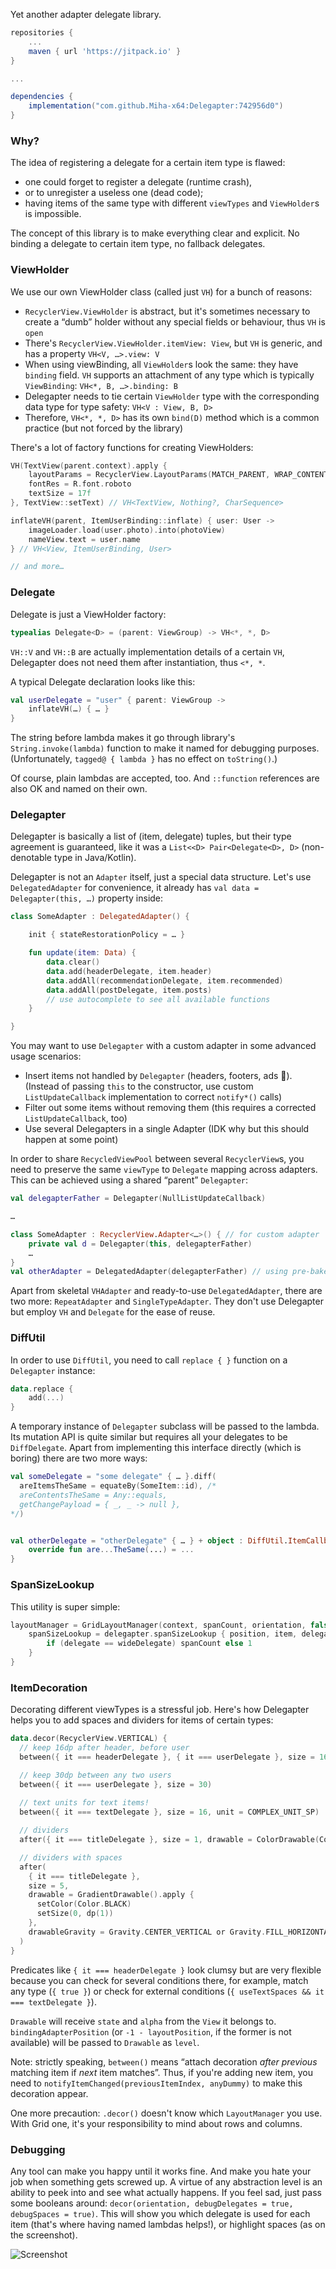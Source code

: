 
Yet another adapter delegate library.

```groovy
repositories {
    ...
    maven { url 'https://jitpack.io' }
}

...

dependencies {
    implementation("com.github.Miha-x64:Delegapter:742956d0")
}

```

### Why?

The idea of registering a delegate for a certain item type is flawed:
* one could forget to register a delegate (runtime crash),
* or to unregister a useless one (dead code);
* having items of the same type with different `viewTypes` and `ViewHolder`s is impossible.

The concept of this library is to make everything clear and explicit. No binding a delegate to certain item type, no fallback delegates.

### ViewHolder

We use our own ViewHolder class (called just `VH`) for a bunch of reasons:
* `RecyclerView.ViewHolder` is abstract, but it's sometimes necessary to create a “dumb” holder without any special fields or behaviour, thus `VH` is `open`
* There's `RecyclerView.ViewHolder.itemView: View`, but `VH` is generic, and has a property `VH<V, …>.view: V`
* When using viewBinding, all `ViewHolder`s look the same: they have `binding` field. `VH` supports an attachment of any type which is typically `ViewBinding`: `VH<*, B, …>.binding: B`
* Delegapter needs to tie certain `ViewHolder` type with the corresponding data type for type safety: `VH<V : View, B, D>`
* Therefore, `VH<*, *, D>` has its own `bind(D)` method which is a common practice (but not forced by the library)

There's a lot of factory functions for creating ViewHolders:
```kotlin
VH(TextView(parent.context).apply {
    layoutParams = RecyclerView.LayoutParams(MATCH_PARENT, WRAP_CONTENT)
    fontRes = R.font.roboto
    textSize = 17f
}, TextView::setText) // VH<TextView, Nothing?, CharSequence>

inflateVH(parent, ItemUserBinding::inflate) { user: User ->
    imageLoader.load(user.photo).into(photoView)
    nameView.text = user.name
} // VH<View, ItemUserBinding, User>

// and more…
```

### Delegate

Delegate is just a ViewHolder factory:
```kotlin
typealias Delegate<D> = (parent: ViewGroup) -> VH<*, *, D>
```
`VH::V` and `VH::B` are actually implementation details of a certain `VH`, Delegapter does not need them after instantiation, thus `<*, *`.

A typical Delegate declaration looks like this:
```kotlin
val userDelegate = "user" { parent: ViewGroup ->
    inflateVH(…) { … }
}
```

The string before lambda makes it go through library's `String.invoke(lambda)` function to make it named for debugging purposes. (Unfortunately, `tagged@ { lambda }` has no effect on `toString()`.)

Of course, plain lambdas are accepted, too. And `::function` references are also OK and named on their own.

### Delegapter

Delegapter is basically a list of (item, delegate) tuples, but their type agreement is guaranteed, like it was a `List<<D> Pair<Delegate<D>, D>` (non-denotable type in Java/Kotlin). 

Delegapter is not an `Adapter` itself, just a special data structure. Let's use `DelegatedAdapter` for convenience, it already has `val data = Delegapter(this, …)` property inside:

```kotlin
class SomeAdapter : DelegatedAdapter() {

    init { stateRestorationPolicy = … }

    fun update(item: Data) {
        data.clear()
        data.add(headerDelegate, item.header)
        data.addAll(recommendationDelegate, item.recommended)
        data.addAll(postDelegate, item.posts)
        // use autocomplete to see all available functions
    }

}
```

You may want to use `Delegapter` with a custom adapter in some advanced usage scenarios:
* Insert items not handled by `Delegapter` (headers, footers, ads 🤮).
  (Instead of passing `this` to the constructor, use custom `ListUpdateCallback` implementation to correct `notify*()` calls)
* Filter out some items without removing them
  (this requires a corrected `ListUpdateCallback`, too)
* Use several Delegapters in a single Adapter (IDK why but this should happen at some point)

In order to share `RecycledViewPool` between several `RecyclerView`s, you need to preserve the same `viewType` to `Delegate` mapping across adapters. This can be achieved using a shared “parent” `Delegapter`:

```kotlin
val delegapterFather = Delegapter(NullListUpdateCallback)

…

class SomeAdapter : RecyclerView.Adapter<…>() { // for custom adapter
    private val d = Delegapter(this, delegapterFather)
    …
}
val otherAdapter = DelegatedAdapter(delegapterFather) // using pre-baked adapter
```

Apart from skeletal `VHAdapter` and ready-to-use `DelegatedAdapter`, there are two more: `RepeatAdapter` and `SingleTypeAdapter`. They don't use Delegapter but employ `VH` and `Delegate` for the ease of reuse.

### DiffUtil

In order to use `DiffUtil`, you need to call `replace { }` function on a `Delegapter` instance:

```kotlin
data.replace {
    add(...)
}
```

A temporary instance of `Delegapter` subclass will be passed to the lambda. Its mutation API is quite similar but requires all your delegates to be `DiffDelegate`. Apart from implementing this interface directly (which is boring) there are two more ways:
```kotlin
val someDelegate = "some delegate" { … }.diff(
  areItemsTheSame = equateBy(SomeItem::id), /*
  areContentsTheSame = Any::equals,
  getChangePayload = { _, _ -> null },
*/)


val otherDelegate = "otherDelegate" { … } + object : DiffUtil.ItemCallback() {
    override fun are...TheSame(...) = ...
}
```

### SpanSizeLookup

This utility is super simple:

```kotlin
layoutManager = GridLayoutManager(context, spanCount, orientation, false).apply {
    spanSizeLookup = delegapter.spanSizeLookup { position, item, delegate ->
        if (delegate == wideDelegate) spanCount else 1
    }
}
```

### ItemDecoration

Decorating different viewTypes is a stressful job. Here's how Delegapter helps you to add spaces and dividers for items of certain types:

```kotlin
data.decor(RecyclerView.VERTICAL) {
  // keep 16dp after header, before user
  between({ it === headerDelegate }, { it === userDelegate }, size = 16)

  // keep 30dp between any two users
  between({ it === userDelegate }, size = 30)
  
  // text units for text items!
  between({ it === textDelegate }, size = 16, unit = COMPLEX_UNIT_SP)

  // dividers
  after({ it === titleDelegate }, size = 1, drawable = ColorDrawable(Color.BLACK))

  // dividers with spaces
  after(
    { it === titleDelegate },
    size = 5,
    drawable = GradientDrawable().apply {
      setColor(Color.BLACK)
      setSize(0, dp(1))
    },
    drawableGravity = Gravity.CENTER_VERTICAL or Gravity.FILL_HORIZONTAL,
  )
}
```

Predicates like `{ it === headerDelegate }` look clumsy but are very flexible because you can check for several conditions there, for example, match any type (`{ true }`) or check for external conditions (`{ useTextSpaces && it === textDelegate }`).

`Drawable` will receive `state` and `alpha` from the `View` it belongs to. `bindingAdapterPosition` (or `-1 - layoutPosition`, if the former is not available) will be passed to `Drawable` as `level`.

Note: strictly speaking, `between()` means “attach decoration _after previous_ matching item if _next_ item matches”. Thus, if you're adding new item, you need to `notifyItemChanged(previousItemIndex, anyDummy)` to make this decoration appear.

One more precaution: `.decor()` doesn't know which `LayoutManager` you use. With Grid one, it's your responsibility to mind about rows and columns.


### Debugging

Any tool can make you happy until it works fine. And make you hate your job when something gets screwed up. A virtue of any abstraction level is an ability to peek into and see what actually happens. If you feel sad, just pass some booleans around: `decor(orientation, debugDelegates = true, debugSpaces = true)`. This will show you which delegate is used for each item (that's where having named lambdas helps!), or highlight spaces (as on the screenshot).

![Screenshot](screenshot.png)
